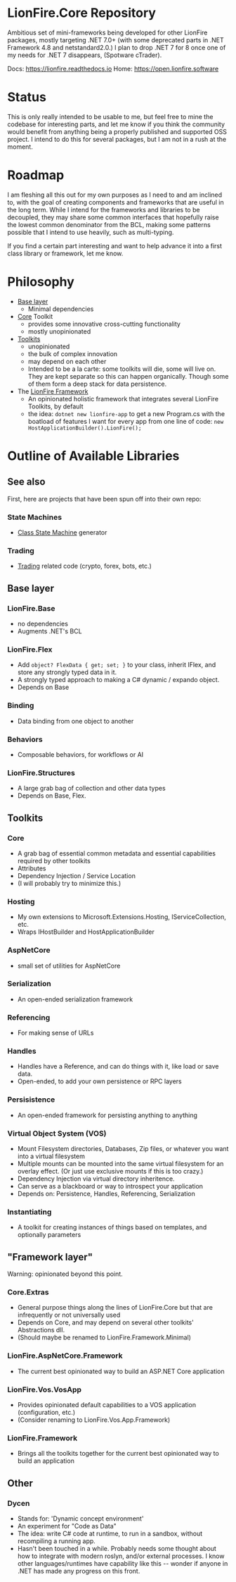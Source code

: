 
# LionFire.Core Repository

Ambitious set of mini-frameworks being developed for other LionFire packages, mostly targeting .NET 7.0+ (with some deprecated parts in .NET Framework 4.8 and netstandard2.0.)  I plan to drop .NET 7 for 8 once one of my needs for .NET 7 disappears, (Spotware cTrader).

Docs: https://lionfire.readthedocs.io
Home: https://open.lionfire.software

# Status

This is only really intended to be usable to me, but feel free to mine the codebase for interesting parts, and let me know if you think the community would benefit from anything being a properly published and supported OSS project.  I intend to do this for several packages, but I am not in a rush at the moment.

# Roadmap

I am fleshing all this out for my own purposes as I need to and am inclined to, with the goal of creating components and frameworks that are useful in the long term.  While I intend for the frameworks and libraries to be decoupled, they may share some common interfaces that hopefully raise the lowest common denominator from the BCL, making some patterns possible that I intend to use heavily, such as multi-typing.

If you find a certain part interesting and want to help advance it into a first class library or framework, let me know.

# Philosophy

- [Base layer](#base-layer)
  - Minimal dependencies
- [Core](#core) Toolkit
  - provides some innovative cross-cutting functionality
  - mostly unopinionated
- [Toolkits](#toolkits)
  - unopinionated
  - the bulk of complex innovation
  - may depend on each other
  - Intended to be a la carte: some toolkits will die, some will live on.  They are kept separate so this can happen organically.  Though some of them form a deep stack for data persistence.
- The [LionFire Framework](#framework-layer)
  - An opinionated holistic framework that integrates several LionFire Toolkits, by default
  - the idea: `dotnet new lionfire-app` to get a new Program.cs with the boatload of features I want for every app from one line of code: `new HostApplicationBuilder().LionFire();`

# Outline of Available Libraries

## See also

First, here are projects that have been spun off into their own repo:

### State Machines

 - [Class State Machine](https://github.com/lionfire/class-state-machine) generator

### Trading

 - [Trading](https://github.com/lionfire/Trading) related code (crypto, forex, bots, etc.)

## Base layer

### LionFire.Base

- no dependencies
- Augments .NET's BCL

### LionFire.Flex

- Add `object? FlexData { get; set; }` to your class, inherit IFlex, and store any strongly typed data in it.
- A strongly typed approach to making a C# dynamic / expando object.
- Depends on Base

### Binding

- Data binding from one object to another

### Behaviors

- Composable behaviors, for workflows or AI

### LionFire.Structures

- A large grab bag of collection and other data types
- Depends on Base, Flex.

## Toolkits

### Core

- A grab bag of essential common metadata and essential capabilities required by other toolkits
- Attributes
- Dependency Injection / Service Location
- (I will probably try to minimize this.)

### Hosting

- My own extensions to Microsoft.Extensions.Hosting, IServiceCollection, etc.
- Wraps IHostBuilder and HostApplicationBuilder

### AspNetCore

- small set of utilities for AspNetCore

### Serialization

- An open-ended serialization framework

### Referencing

- For making sense of URLs

### Handles

- Handles have a Reference, and can do things with it, like load or save data.
- Open-ended, to add your own persistence or RPC layers

### Persisistence

- An open-ended framework for persisting anything to anything

### Virtual Object System (VOS)

 - Mount Filesystem directories, Databases, Zip files, or whatever you want into a virtual filesystem
 - Multiple mounts can be mounted into the same virtual filesystem for an overlay effect.  (Or just use exclusive mounts if this is too crazy.)
 - Dependency Injection via virtual directory inheritence.
 - Can serve as a blackboard or way to introspect your application
 - Depends on: Persistence, Handles, Referencing, Serialization

### Instantiating

 - A toolkit for creating instances of things based on templates, and optionally parameters

## "Framework layer"

Warning: opinionated beyond this point.

### Core.Extras

- General purpose things along the lines of LionFire.Core but that are infrequently or not universally used
- Depends on Core, and may depend on several other toolkits' Abstractions dll.
- (Should maybe be renamed to LionFire.Framework.Minimal)

### LionFire.AspNetCore.Framework

- The current best opinionated way to build an ASP.NET Core application

### LionFire.Vos.VosApp

- Provides opinionated default capabilities to a VOS application (configuration, etc.)
- (Consider renaming to LionFire.Vos.App.Framework)

### LionFire.Framework

- Brings all the toolkits together for the current best opinionated way to build an application

## Other

### Dycen

- Stands for: 'Dynamic concept environment'
- An experiment for "Code as Data"
- The idea: write C# code at runtime, to run in a sandbox, without recompiling a running app.
- Hasn't been touched in a while.  Probably needs some thought about how to integrate with modern roslyn, and/or external processes.  I know other languages/runtimes have capability like this -- wonder if anyone in .NET has made any progress on this front.
